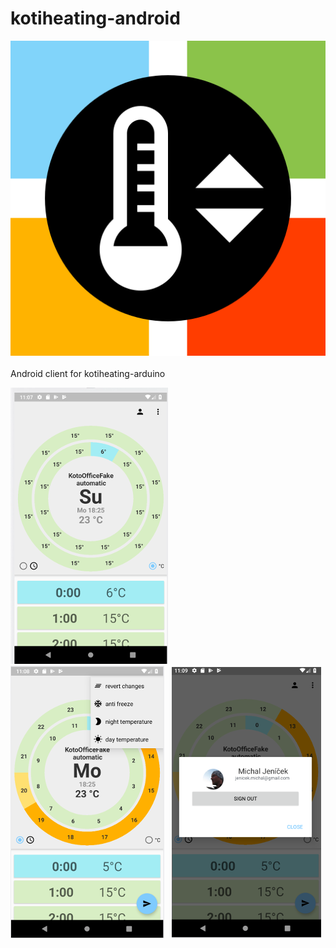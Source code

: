 # kotiheating-android
![RemoteControlLauncher](./extras/graphics/KoTiHeatingIcon.png "RemoteControlLauncher")&nbsp;<br/>
Android client for kotiheating-arduino  
  
![RemoteControlMain](./extras/screens/kh_main.png "RemoteControlMain")&nbsp;
![RemoteControlQuickOption](./extras/screens/kh_quick_option.png "RemoteControlQuickOption") &nbsp;
![RemoteControlUser](./extras/screens/kh_user.png "RemoteControlUser")&nbsp;<br/><br/>

